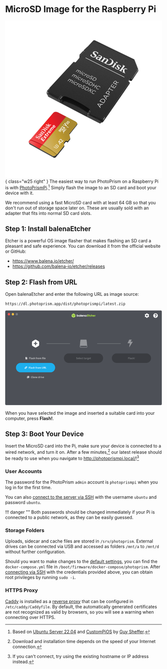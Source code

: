 # MicroSD Image for the Raspberry Pi 

![](microsd-image/card.jpg){ class="w25 right" }
The easiest way to run PhotoPrism on a Raspberry Pi is with [PhotoPrismPi](https://dl.photoprism.app/dist/photoprismpi/).[^1]
Simply flash the image to an SD card and boot your device with it.

We recommend using a fast MicroSD card with at least 64 GB so that you don't run out of storage space later on. These are usually sold with an adapter that fits into normal SD card slots.

## Step 1: Install balenaEtcher

Etcher is a powerful OS image flasher that makes flashing an SD card a pleasant and safe experience. You can download it from the official website or GitHub:

- <https://www.balena.io/etcher/>
- <https://github.com/balena-io/etcher/releases>

## Step 2: Flash from URL

Open balenaEtcher and enter the following URL as image source:

```url
https://dl.photoprism.app/dist/photoprismpi/latest.zip
```

![](microsd-image/flash-url.png)

When you have selected the image and inserted a suitable card into your computer, press **Flash!**.

## Step 3: Boot Your Device

Insert the MicroSD card into the Pi, make sure your device is connected to a wired network, and turn it on. After a few minutes,[^2] our latest release should be ready to use when you navigate to <http://photoprismpi.local/>![^3]

### User Accounts

The password for the PhotoPrism `admin` account is `photoprismpi` when you log in for the first time.

You can also [connect to the server via SSH](https://www.howtogeek.com/311287/how-to-connect-to-an-ssh-server-from-windows-macos-or-linux/) with the username `ubuntu` and password `ubuntu`.

!!! danger ""
    Both passwords should be changed immediately if your Pi is connected to a public network, as they can be easily guessed.

### Storage Folders

Uploads, sidecar and cache files are stored in `/srv/photoprism`. External drives can be connected via USB and accessed as folders `/mnt/a` to `/mnt/d` without further configuration.

Should you want to make changes to the [default settings](../config-options.md), you can find the `docker-compose.yml` file in `/boot/firmware/docker-compose/photoprism`.
After [connecting via SSH](https://www.howtogeek.com/311287/how-to-connect-to-an-ssh-server-from-windows-macos-or-linux/) with the credentials provided above, you can obtain root privileges by running `sudo -i`.

### HTTPS Proxy

[Caddy](https://caddyserver.com/docs/) is installed as a [reverse proxy](../proxies/caddy-2.md) that can be configured in `/etc/caddy/Caddyfile`. By default, the automatically generated certificates are not recognized as valid by browsers, so you will see a warning when connecting over HTTPS.

[^1]: Based on [Ubuntu Server 22.04](https://cdimage.ubuntu.com/releases/22.04/release/) and [CustomPiOS](https://github.com/guysoft/CustomPiOS) by [Guy Sheffer](https://github.com/guysoft).
[^2]: Download and installation time depends on the speed of your Internet connection.
[^3]: If you can't connect, try using the existing hostname or IP address instead.
